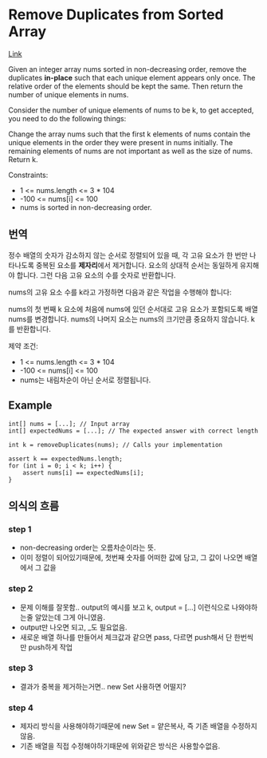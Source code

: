 # Remove Duplicates from Sorted Array

[Link](https://leetcode.com/explore/interview/card/top-interview-questions-easy/92/array/727/)

Given an integer array nums sorted in non-decreasing order, remove the duplicates **in-place** such that each unique element appears only once. The relative order of the elements should be kept the same. Then return the number of unique elements in nums.

Consider the number of unique elements of nums to be k, to get accepted, you need to do the following things:

Change the array nums such that the first k elements of nums contain the unique elements in the order they were present in nums initially. The remaining elements of nums are not important as well as the size of nums.
Return k.

Constraints:

- 1 <= nums.length <= 3 \* 104
- -100 <= nums[i] <= 100
- nums is sorted in non-decreasing order.

## 번역

정수 배열의 숫자가 감소하지 않는 순서로 정렬되어 있을 때, 각 고유 요소가 한 번만 나타나도록 중복된 요소를 **제자리**에서 제거합니다. 요소의 상대적 순서는 동일하게 유지해야 합니다. 그런 다음 고유 요소의 수를 숫자로 반환합니다.

nums의 고유 요소 수를 k라고 가정하면 다음과 같은 작업을 수행해야 합니다:

nums의 첫 번째 k 요소에 처음에 nums에 있던 순서대로 고유 요소가 포함되도록 배열 nums를 변경합니다. nums의 나머지 요소는 nums의 크기만큼 중요하지 않습니다.
k를 반환합니다.

제약 조건:

- 1 <= nums.length <= 3 \* 104
- -100 <= nums[i] <= 100
- nums는 내림차순이 아닌 순서로 정렬됩니다.

## Example

```
int[] nums = [...]; // Input array
int[] expectedNums = [...]; // The expected answer with correct length

int k = removeDuplicates(nums); // Calls your implementation

assert k == expectedNums.length;
for (int i = 0; i < k; i++) {
    assert nums[i] == expectedNums[i];
}
```

## 의식의 흐름

### step 1
- non-decreasing order는 오름차순이라는 뜻.
- 이미 정렬이 되어있기때문에, 첫번째 숫자를 어떠한 값에 담고, 그 값이 나오면 배열에서 그 값을 

### step 2
- 문제 이해를 잘못함.. output의 예시를 보고 k, output = [...] 이런식으로 나와야하는줄 알았는데 그게 아니였음.
- output만 나오면 되고, _도 필요없음.
- 새로운 배열 하나를 만들어서 체크값과 같으면 pass, 다르면 push해서 단 한번씩만 push하게 작업

### step 3
- 결과가 중복을 제거하는거면.. new Set 사용하면 어떨지?

### step 4
- 제자리 방식을 사용해야하기때문에 new Set = 얕은복사, 즉 기존 배열을 수정하지않음.
- 기존 배열을 직접 수정해야하기때문에 위와같은 방식은 사용할수없음.